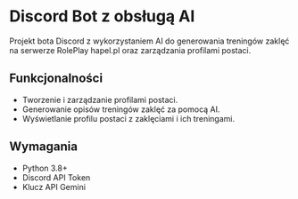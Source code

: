 # Discord Bot z obsługą AI

Projekt bota Discord z wykorzystaniem AI do generowania treningów zaklęć na serwerze RolePlay hapel.pl oraz zarządzania profilami postaci.

## Funkcjonalności

- Tworzenie i zarządzanie profilami postaci.
- Generowanie opisów treningów zaklęć za pomocą AI.
- Wyświetlanie profilu postaci z zaklęciami i ich treningami.

## Wymagania

- Python 3.8+
- Discord API Token
- Klucz API Gemini